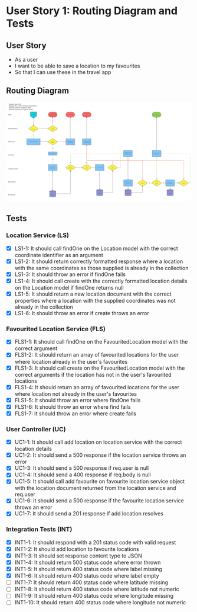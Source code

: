 # User Story 1: Routing Diagram and Tests

## User Story

- As a user
- I want to be able to save a location to my favourites
- So that I can use these in the travel app

## Routing Diagram

![User story 1 Routing diagram](./images/user-story-1-routing-diagram.PNG)

## Tests

### Location Service (LS)

- [x] LS1-1: It should call findOne on the Location model with the correct coordinate identifier as an argument
- [x] LS1-2: It should return correctly formatted response where a location with the same coordinates as those supplied is already in the collection
- [x] LS1-3: It should throw an error if findOne fails
- [x] LS1-4: It should call create with the correctly formatted location details on the Location model if findOne returns null
- [x] LS1-5: It should return a new location document with the correct properties where a location with the supplied coordinates was not already in the collection
- [x] LS1-6: It should throw an error if create throws an error

### Favourited Location Service (FLS)

- [x] FLS1-1: It should call findOne on the FavouritedLocation model with the correct argument
- [x] FLS1-2: It should return an array of favourited locations for the user where location already in the user's favourites
- [x] FLS1-3: It should call create on the FavouritedLocation model with the correct arguments if the location has not in the user's favourited locations
- [x] FLS1-4: It should return an array of favourited locations for the user where location not already in the user's favourites
- [x] FLS1-5: It should throw an error where findOne fails
- [x] FLS1-6: It should throw an error where find fails
- [x] FLS1-7: It should throw an error where create fails

### User Controller (UC)

- [x] UC1-1: It should call add location on location service with the correct location details
- [x] UC1-2: It should send a 500 response if the location service throws an error
- [x] UC1-3: It should send a 500 response if req.user is null
- [x] UC1-4: It should send a 400 response if req.body is null
- [x] UC1-5: It should call add favourite on favourite location service object with the location document returned from the location service and req.user
- [x] UC1-6: It should send a 500 response if the favourite location service throws an error
- [x] UC1-7: It should send a 201 response if add location resolves

### Integration Tests (INT)

- [x] INT1-1: It should respond with a 201 status code with valid request
- [x] INT1-2: It should add location to favourite locations
- [x] INT1-3: It should set response content type to JSON
- [x] INT1-4: It should return 500 status code where error thrown
- [x] INT1-5: It should return 400 status code where label missing
- [x] INT1-6: It should return 400 status code where label empty
- [ ] INT1-7: It should return 400 status code where latitude missing
- [ ] INT1-8: It should return 400 status code where latitude not numeric
- [ ] INT1-9: It should return 400 status code where longitude missing
- [ ] INT1-10: It should return 400 status code where longitude not numeric
